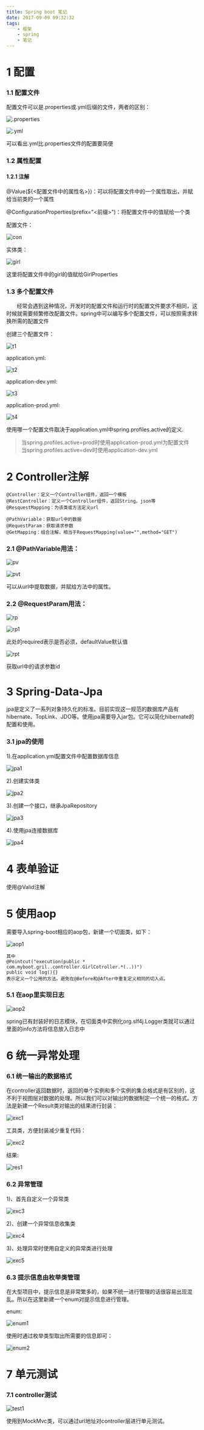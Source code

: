 ```yaml
---
title: Spring boot 笔记
date: 2017-09-09 09:32:32
tags:
	- 框架
	- spring
	- 笔记
---
```


# 1 配置
### 1.1 配置文件
配置文件可以是.properties或.yml后缀的文件，两者的区别：

![.properties](properties.jpg)

![.yml](yml.jpg)

可以看出.yml比.properties文件的配置要简便

<!-- more -->

### 1.2 属性配置
#### 1.2.1 注解
@Value(${<配置文件中的属性名>})：可以将配置文件中的一个属性取出，并赋给当前类的一个属性

@ConfigurationProperties(prefix="<前缀>")：将配置文件中的值赋给一个类

配置文件：

![con](config.jpg)

实体类：

![girl](configG.jpg)

这里将配置文件中的girl的值赋给GirlProperties

### 1.3 多个配置文件
&nbsp;&nbsp;&nbsp;&nbsp;&nbsp;&nbsp;&nbsp;经常会遇到这种情况，开发时的配置文件和运行时的配置文件要求不相同，这时候就需要频繁修改配置文件。spring中可以编写多个配置文件，可以按照需求转换所需的配置文件

创建三个配置文件：

![t1](t1.jpg)

application.yml:

![t2](t2.jpg)

application-dev.yml:

![t3](t3.jpg)

application-prod.yml:

![t4](t4.jpg)

使用哪一个配置文件取决于application.yml中spring.profiles.active的定义.
> 当spring.profiles.active=prod时使用application-prod.yml为配置文件  
> 当spring.profiles.active=dev时使用application-dev.yml

# 2 Controller注解
	@Controller：定义一个Controller组件，返回一个模板
	@RestController：定义一个Controller组件，返回String，json等
	@ResquestMapping：为该类或方法定义url
	
	@PathVariable：获取url中的数据
	@RequestParam：获取请求参数
	@GetMapping：组合注解，相当于RequestMapping(value="",method="GET")

### 2.1 @PathVariable用法：

![pv](pv.jpg)

![pvt](pvt.jpg)

可以从url中提取数据，并赋给方法中的属性。

### 2.2 @RequestParam用法：

![rp](rp.jpg)

![rp1](rp1.jpg)

此处的required表示是否必须，defaultValue默认值

![rpt](rpt.jpg)

获取url中的请求参数id

# 3 Spring-Data-Jpa
jpa是定义了一系列对象持久化的标准。目前实现这一规范的数据库产品有hibernate、TopLink、JDO等。使用jpa需要导入jar包。它可以简化hibernate的配置和使用。
### 3.1 jpa的使用
1).在application.yml配置文件中配置数据库信息

![jpa1](jpa1.png)

2).创建实体类

![jpa2](jpa2.png)

3).创建一个接口，继承JpaRepository

![jpa3](jpa3.png)

4).使用jpa连接数据库

![jpa4](jpa4.png)

# 4 表单验证
使用@Valid注解

# 5 使用aop
需要导入spring-boot相应的aop包，新建一个切面类，如下：

![aop1](aop1.png)

    其中
    @Pointcut("execution(public * com.myboot.gril..controller.GirlCotroller.*(..))")
    public void log(){}
    表示定义一个公用的方法。避免在@Before和@After中重复定义相同的切入点。

### 5.1 在aop里实现日志

![aop2](aop2.png)

spring已有封装好的日志模块，在切面类中实例化org.slf4j.Logger类就可以通过里面的info方法将信息放入日志中

# 6 统一异常处理
### 6.1 统一输出的数据格式
在controller返回数据时，返回的单个实例和多个实例的集合格式是有区别的，这不利于视图层对数据的处理。所以我们可以对输出的数据制定一个统一的格式。方法是新建一个Result类对输出的结果进行封装：

![exc1](exc1.png)

工具类，方便封装减少重复代码：

![exc2](exc2.png)

结果:

![res1](res1.png)

### 6.2 异常管理
1)、首先自定义一个异常类

![exc3](exc3.png)

2)、创建一个异常信息收集类

![exc4](exc4.png)

3)、处理异常时使用自定义的异常类进行处理

![exc5](exc5.png)

### 6.3 提示信息由枚举类管理
在大型项目中，提示信息是非常繁多的，如果不统一进行管理的话很容易出现混乱。所以在这里新建一个enum对提示信息进行管理。

enum:

![enum1](enum1.png)

使用时通过枚举类型取出所需要的信息即可：

![enum2](enum2.png)

# 7 单元测试
### 7.1 controller测试

![test1](test1.png)

使用到MockMvc类，可以通过url地址对controller层进行单元测试。






